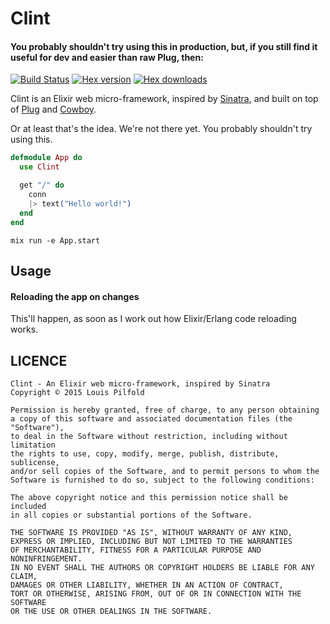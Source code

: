Clint
=====

#### You probably shouldn't try using this in production, but, if you still find it useful for dev and easier than raw Plug, then:

[![Build Status](https://travis-ci.org/lpil/clint.svg?branch=master)](https://travis-ci.org/lpil/clint)
[![Hex version](https://img.shields.io/hexpm/v/clint.svg "Hex version")](https://hex.pm/packages/clint)
[![Hex downloads](https://img.shields.io/hexpm/dt/clint.svg "Hex downloads")](https://hex.pm/packages/clint)

Clint is an Elixir web micro-framework, inspired by
[Sinatra](http://github.com/sinatra/sinatra), and built on top of
[Plug](http://github.com/elixir-lang/plug) and
[Cowboy](http://github.com/ninenines/cowboy).

Or at least that's the idea. We're not there yet. You probably shouldn't try
using this.

```elixir
defmodule App do
  use Clint

  get "/" do
    conn
    |> text("Hello world!")
  end
end
```
```
mix run -e App.start
```

## Usage

#### Reloading the app on changes

This'll happen, as soon as I work out how Elixir/Erlang code reloading works.

## LICENCE

```
Clint - An Elixir web micro-framework, inspired by Sinatra
Copyright © 2015 Louis Pilfold

Permission is hereby granted, free of charge, to any person obtaining
a copy of this software and associated documentation files (the "Software"),
to deal in the Software without restriction, including without limitation
the rights to use, copy, modify, merge, publish, distribute, sublicense,
and/or sell copies of the Software, and to permit persons to whom the
Software is furnished to do so, subject to the following conditions:

The above copyright notice and this permission notice shall be included
in all copies or substantial portions of the Software.

THE SOFTWARE IS PROVIDED "AS IS", WITHOUT WARRANTY OF ANY KIND,
EXPRESS OR IMPLIED, INCLUDING BUT NOT LIMITED TO THE WARRANTIES
OF MERCHANTABILITY, FITNESS FOR A PARTICULAR PURPOSE AND NONINFRINGEMENT.
IN NO EVENT SHALL THE AUTHORS OR COPYRIGHT HOLDERS BE LIABLE FOR ANY CLAIM,
DAMAGES OR OTHER LIABILITY, WHETHER IN AN ACTION OF CONTRACT,
TORT OR OTHERWISE, ARISING FROM, OUT OF OR IN CONNECTION WITH THE SOFTWARE
OR THE USE OR OTHER DEALINGS IN THE SOFTWARE.
```
